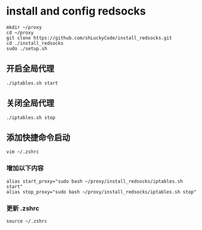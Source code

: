 # install and config redsocks
```
mkdir ~/proxy
cd ~/proxy
git clone https://github.com/shLuckyCode/install_redsocks.git
cd ./install_redsocks
sudo ./setup.sh
```

## 开启全局代理
```
./iptables.sh start
```

## 关闭全局代理
```
./iptables.sh stop
```

## 添加快捷命令启动
```
vim ~/.zshrc
```

### 增加以下内容
```
alias start_proxy="sudo bash ~/proxy/install_redsocks/iptables.sh start"
alias stop_proxy="sudo bash ~/proxy/install_redsocks/iptables.sh stop"
```

### 更新 .zshrc
```
source ~/.zshrc
```




